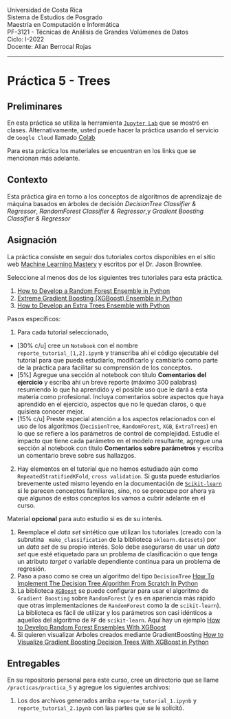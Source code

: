 
Universidad de Costa Rica  <br>
Sistema de Estudios de Posgrado <br>
Maestría en Computación e Informática <br>
PF-3121 - Técnicas de Análisis de Grandes Volúmenes de Datos <br>
Ciclo: I-2022 <br>
Docente: Allan Berrocal Rojas

---

# Práctica 5 - Trees


## Preliminares

En esta práctica se utiliza la herramienta [`Jupyter Lab`](https://jupyter.org/index.html) que se mostró en clases. Alternativamente, usted puede hacer la práctica usando el servicio de `Google Cloud` llamado [Colab](https://colab.research.google.com/github/tensorflow/examples/blob/master/courses/udacity_intro_to_tensorflow_for_deep_learning/l01c01_introduction_to_colab_and_python.ipynb#scrollTo=YHI3vyhv5p85)

Para esta práctica los materiales se encuentran en los links que se mencionan más adelante. 

## Contexto

Esta práctica gira en torno a los conceptos de algoritmos de aprendizaje de máquina basados en árboles de decisión *DecisionTree Classifier & Regressor*, *RandomForest Classifier & Regressor*,y *Gradient Boosting Classifier & Regressor* 

## Asignación

La práctica consiste en seguir dos tutoriales cortos disponibles en el sitio web [Machine Learning Mastery](https://machinelearningmastery.com/) y escritos por el Dr. Jason Brownlee. 


Seleccione al menos dos de los siguientes tres tutoriales para esta práctica. 

1. [How to Develop a Random Forest Ensemble in Python](https://machinelearningmastery.com/random-forest-ensemble-in-python/)
2. [Extreme Gradient Boosting (XGBoost) Ensemble in Python](https://machinelearningmastery.com/extreme-gradient-boosting-ensemble-in-python/)
1. [How to Develop an Extra Trees Ensemble with Python](https://machinelearningmastery.com/extra-trees-ensemble-with-python/)

Pasos específicos:

1. Para cada tutorial seleccionado, 
- [30% c/u] cree un `Notebook` con el nombre `reporte_tutorial_[1,2].ipynb` y transcriba ahí el código ejecutable del tutorial para que pueda estudiarlo, modificarlo y cambiarlo como parte de la práctica para facilitar su comprensión de los conceptos.
- [5%] Agregue una sección al notebook con título __Comentarios del ejercicio__ y escriba ahí un breve reporte (máximo 300 palabras) resumiendo lo que ha aprendido y el posible uso que le dará a esta materia como profesional. Incluya comentarios sobre aspectos que haya aprendido en el ejercicio, aspectos que no le quedan claros, o que quisiera conocer mejor.
- [15% c/u] Preste especial atención a los aspectos relacionados con el uso de los algoritmos (`DecisionTree`, `RandomForest`, `XGB`, `ExtraTrees`) en lo que se refiere a los parámetros de control de complejidad. Estudie el impacto que tiene cada parámetro en el modelo resultante, agregue una sección al notebook con título __Comentarios sobre parámetros__ y escriba un comentario breve sobre sus hallazgos. 
2. Hay elementos en el tutorial que no hemos estudiado aún como `RepeatedStratifiedKFold`, `cross validation`. Si gusta puede estudiarlos brevemente usted mismo leyendo en la documentación de [`Scikit-learn`](https://scikit-learn.org/stable/modules/classes.html) si le parecen conceptos familiares, sino, no se preocupe por ahora ya que algunos de estos conceptos los vamos a cubrir adelante en el curso. 

Material **opcional** para auto estudio si es de su interés. 

1. Reemplace el *data set* sintético que utilizan los tutoriales (creado con la subrutina ` make_classification` de la  biblioteca `sklearn.datasets`) por un *data set* de su propio interés. Solo debe asegurarse de usar un *data set* que esté etiquetado para un problema de clasificación o que tenga un atributo *target* o variable dependiente contínua para un problema de regresión.  
2. Paso a paso como se crea un algoritmo del tipo `DecisionTree` [How To Implement The Decision Tree Algorithm From Scratch In Python](https://machinelearningmastery.com/implement-decision-tree-algorithm-scratch-python/)
3. La biblioteca [`XGBoost`](https://github.com/dmlc/xgboost) se puede configurar para usar el algoritmo de `Gradient Boosting` sobre `RandomForest` (y es en apariencia más rápido que otras implementaciones de `RandomForest` como la de `scikit-learn`). La biblioteca es fácil de utilizar y los parámetros son casi idénticos a aquellos del algoritmo de `RF` de `scikit-learn`. Aquí hay un ejemplo [How to Develop Random Forest Ensembles With XGBoost](https://machinelearningmastery.com/random-forest-ensembles-with-xgboost/)
4. Si quieren visualizar Arboles creados mediante GradientBoosting [How to Visualize Gradient Boosting Decision Trees With XGBoost in Python](https://machinelearningmastery.com/visualize-gradient-boosting-decision-trees-xgboost-python/)




## Entregables 

En su repositorio personal para este curso, cree un directorio que se llame `/practicas/practica_5` y agregue los siguientes archivos:

1. Los dos archivos generados arriba `reporte_tutorial_1.ipynb` y `reporte_tutorial_2.ipynb` con las partes que se le solicitó.


 

